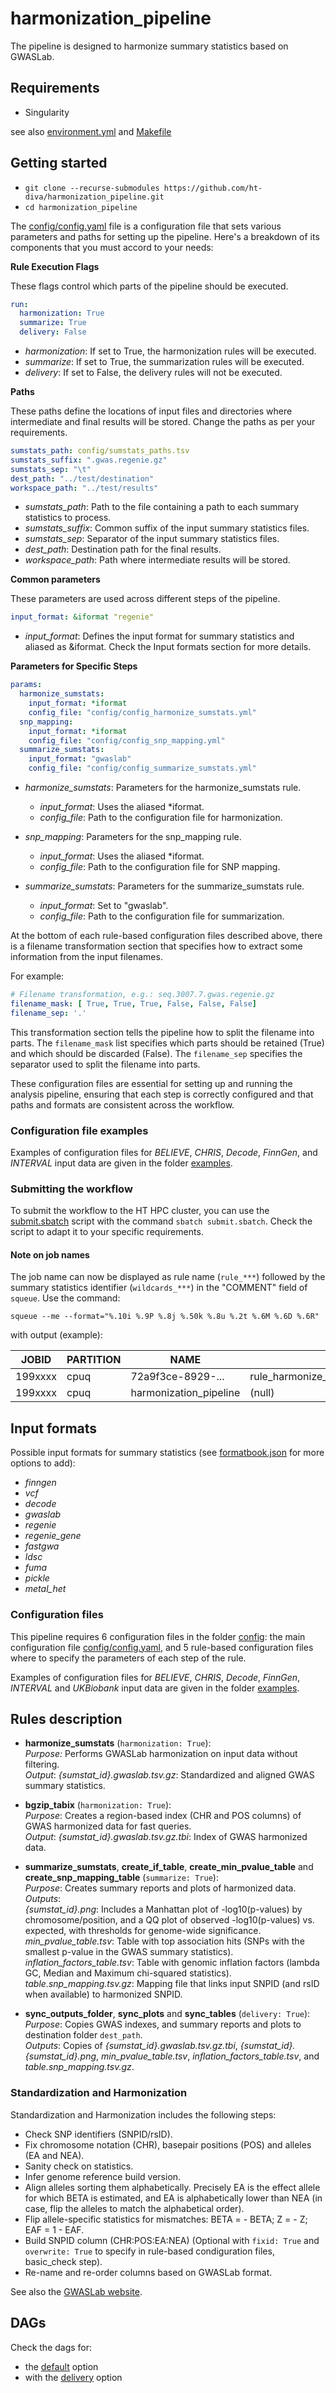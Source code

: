 # harmonization_pipeline
The pipeline is designed to harmonize summary statistics based on GWASLab.

## Requirements
* Singularity

see also [environment.yml](environment.yml) and [Makefile](Makefile)

## Getting started

* `git clone --recurse-submodules https://github.com/ht-diva/harmonization_pipeline.git`
* `cd harmonization_pipeline`

The [config/config.yaml](config/config.yaml) file is a configuration file that sets various parameters and paths for setting up the pipeline. 
Here's a breakdown of its components that you must accord to your needs:

**Rule Execution Flags**

These flags control which parts of the pipeline should be executed.

```yaml
run:
  harmonization: True
  summarize: True
  delivery: False
 ```

* _harmonization_: If set to True, the harmonization rules will be executed.
* _summarize_: If set to True, the summarization rules will be executed.
* _delivery_: If set to False, the delivery rules will not be executed.

**Paths**

These paths define the locations of input files and directories where intermediate and final results will be stored. Change 
the paths as per your requirements.

```yaml
sumstats_path: config/sumstats_paths.tsv
sumstats_suffix: ".gwas.regenie.gz"
sumstats_sep: "\t"
dest_path: "../test/destination"
workspace_path: "../test/results"
```

* _sumstats_path_: Path to the file containing a path to each summary statistics to process.
* _sumstats_suffix_: Common suffix of the input summary statistics files.
* _sumstats_sep_: Separator of the input summary statistics files.
* _dest_path_: Destination path for the final results.
* _workspace_path_: Path where intermediate results will be stored.

**Common parameters**

These parameters are used across different steps of the pipeline.

```yaml
input_format: &iformat "regenie"
```

* _input_format_: Defines the input format for summary statistics and aliased as &iformat. Check the Input formats section for more details.

**Parameters for Specific Steps**

```yaml
params:
  harmonize_sumstats:
    input_format: *iformat
    config_file: "config/config_harmonize_sumstats.yml"
  snp_mapping:
    input_format: *iformat
    config_file: "config/config_snp_mapping.yml"
  summarize_sumstats:
    input_format: "gwaslab"
    config_file: "config/config_summarize_sumstats.yml"
```

* _harmonize_sumstats_: Parameters for the harmonize_sumstats rule.
  * _input_format_: Uses the aliased *iformat.
  * _config_file_: Path to the configuration file for harmonization.

* _snp_mapping_: Parameters for the snp_mapping rule.
  * _input_format_: Uses the aliased *iformat.
  * _config_file_: Path to the configuration file for SNP mapping.

* _summarize_sumstats_: Parameters for the summarize_sumstats rule.
  * _input_format_: Set to "gwaslab".
  * _config_file_: Path to the configuration file for summarization.



At the bottom of each rule-based configuration files described above, there is a filename transformation section that specifies how to extract some information from the input filenames.

For example:

```yaml
# Filename transformation, e.g.: seq.3007.7.gwas.regenie.gz
filename_mask: [ True, True, True, False, False, False]
filename_sep: '.'
```

This transformation section tells the pipeline how to split the filename into parts. The `filename_mask` list specifies which parts should be retained (True) and which should be discarded (False). 
The `filename_sep` specifies the separator used to split the filename into parts.

These configuration files are essential for setting up and running the analysis pipeline, ensuring that each step is correctly configured and that paths and formats are consistent across the workflow.


### Configuration file examples

Examples of configuration files for *BELIEVE*, *CHRIS*, *Decode*, *FinnGen*, and *INTERVAL* input data are given in the folder [examples](examples).

### Submitting the workflow
To submit the workflow to the HT HPC cluster, you can use the [submit.sbatch](submit.sbatch) script with the command `sbatch submit.sbatch`. Check the script to adapt it to your specific requirements.

#### Note on job names

The job name can now be displayed as rule name (`rule_***`) followed by the summary statistics identifier (`wildcards_***`) in the "COMMENT" field of `squeue`. Use the command:

`squeue --me --format="%.10i %.9P %.8j %.50k %.8u %.2t %.6M %.6D %.6R"`

with output (example):

| JOBID   | PARTITION | NAME                   | COMMENT                                  | USER     | ST | TIME  | NODES | NODELIST |
|---------|-----------|------------------------|------------------------------------------|----------|----|-------|-------|----------|
| 199xxxx | cpuq      | 72a9f3ce-8929-...      | rule_harmonize_sumstats_wildcards_seq123 | username | R  | mm:ss | 1     | cnodexx  |
| 199xxxx | cpuq      | harmonization_pipeline | (null)                                   | username | R  | mm:ss | 1     | cnodexx  |

## Input formats

Possible input formats for summary statistics (see [formatbook.json](workflow/scripts/gwaspipe/data/formatbook.json) for more options to add):
* *finngen*
* *vcf*
* *decode*
* *gwaslab*
* *regenie*
* *regenie_gene*
* *fastgwa*
* *ldsc*
* *fuma*
* *pickle*
* *metal_het*

### Configuration files

This pipeline requires 6 configuration files in the folder [config](config): the main configuration file [config/config.yaml](config/config.yaml), and 5 rule-based configuration files where to specify the parameters of each step of the rule.

Examples of configuration files for *BELIEVE*, *CHRIS*, *Decode*, *FinnGen*, *INTERVAL* and *UKBiobank* input data are given in the folder [examples](examples).

## Rules description
* **harmonize_sumstats** (`harmonization: True`): <br />
*Purpose:*  Performs GWASLab harmonization on input data without filtering.<br />
*Output*: *{sumstat_id}.gwaslab.tsv.gz*: Standardized and aligned GWAS summary statistics.<br />

* **bgzip_tabix** (`harmonization: True`): <br />
*Purpose*: Creates a region-based index (CHR and POS columns) of GWAS harmonized data for fast queries.<br />
*Output*: *{sumstat_id}.gwaslab.tsv.gz.tbi*: Index of GWAS harmonized data.<br />

* **summarize_sumstats**, **create_if_table**, **create_min_pvalue_table** and **create_snp_mapping_table**  (`summarize: True`): <br />
*Purpose*: Creates summary reports and plots of harmonized data.<br />
*Outputs*:<br />
*{sumstat_id}.png*: Includes a Manhattan plot of -log10(p-values) by chromosome/position, and a QQ plot of observed -log10(p-values) vs. expected, with thresholds for genome-wide significance.<br />
*min_pvalue_table.tsv*: Table with top association hits (SNPs with the smallest p-value in the GWAS summary statistics).<br />
*inflation_factors_table.tsv*: Table with genomic inflation factors (lambda GC, Median and Maximum chi-squared statistics).<br />
*table.snp_mapping.tsv.gz*: Mapping file that links input SNPID (and rsID when available) to harmonized SNPID.<br />

* **sync_outputs_folder**, **sync_plots** and **sync_tables**  (`delivery: True`): <br />
*Purpose*: Copies GWAS indexes, and summary reports and plots to destination folder `dest_path`.<br />
*Outputs*: Copies of *{sumstat_id}.gwaslab.tsv.gz.tbi*, *{sumstat_id}.{sumstat_id}.png*, *min_pvalue_table.tsv*, *inflation_factors_table.tsv*, and *table.snp_mapping.tsv.gz*.<br />

### Standardization and Harmonization

Standardization and Harmonization includes the following steps:

* Check SNP identifiers (SNPID/rsID).
* Fix chromosome notation (CHR), basepair positions (POS) and alleles (EA and NEA).
* Sanity check on statistics.
* Infer genome reference build version.
* Align alleles sorting them alphabetically. Precisely EA is the effect allele for which BETA is estimated, and EA is alphabetically lower than NEA (in case, flip the alleles to match the alphabetical order).
* Flip allele-specific statistics for mismatches: BETA = - BETA; Z = - Z; EAF = 1 - EAF.
* Build SNPID column (CHR:POS:EA:NEA) (Optional with `fixid: True` and `overwrite: True` to specify in rule-based condiguration files, basic_check step).
* Re-name and re-order columns based on GWASLab format.

See also the [GWASLab website](https://cloufield.github.io/gwaslab/).

## DAGs
Check the dags for:
* the [default](dag_default.svg) option<br />
* with the [delivery](dag_delivery.svg) option<br />
